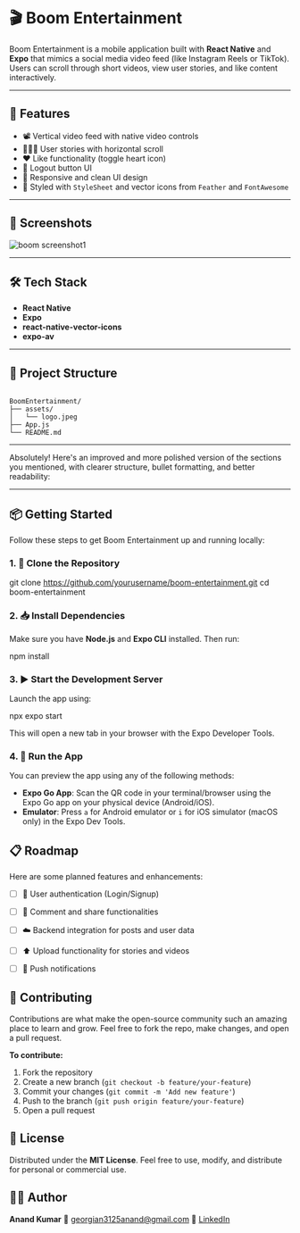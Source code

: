 


# 🎬 Boom Entertainment

Boom Entertainment is a mobile application built with **React Native** and **Expo** that mimics a social media video feed (like Instagram Reels or TikTok). Users can scroll through short videos, view user stories, and like content interactively.

---

## 🚀 Features

- 📽️ Vertical video feed with native video controls  
- 🧑‍🤝‍🧑 User stories with horizontal scroll  
- ❤️ Like functionality (toggle heart icon)
- 🔐 Logout button UI
- 🧾 Responsive and clean UI design
- 🎨 Styled with `StyleSheet` and vector icons from `Feather` and `FontAwesome`

---

## 📸 Screenshots

<!-- Add screenshots here if available -->
<p align="center">

![boom screenshot1](https://github.com/user-attachments/assets/883d9d85-2d7d-43b0-9e87-1b1866143f15)


</p>

---

## 🛠️ Tech Stack

- **React Native**
- **Expo**
- **react-native-vector-icons**
- **expo-av**

---

## 📂 Project Structure

```

BoomEntertainment/
├── assets/
│   └── logo.jpeg
├── App.js
└── README.md

````

---

Absolutely! Here's an improved and more polished version of the sections you mentioned, with clearer structure, bullet formatting, and better readability:

---


## 📦 Getting Started

Follow these steps to get Boom Entertainment up and running locally:

### 1. 🚀 Clone the Repository


git clone https://github.com/yourusername/boom-entertainment.git
cd boom-entertainment


### 2. 📥 Install Dependencies

Make sure you have **Node.js** and **Expo CLI** installed. Then run:

npm install


### 3. ▶️ Start the Development Server

Launch the app using:

npx expo start


This will open a new tab in your browser with the Expo Developer Tools.

### 4. 📱 Run the App

You can preview the app using any of the following methods:

* **Expo Go App**: Scan the QR code in your terminal/browser using the Expo Go app on your physical device (Android/iOS).
* **Emulator**: Press `a` for Android emulator or `i` for iOS simulator (macOS only) in the Expo Dev Tools.



## 📋 Roadmap

Here are some planned features and enhancements:

* [ ] 🔐 User authentication (Login/Signup)
* [ ] 💬 Comment and share functionalities
* [ ] ☁️ Backend integration for posts and user data
* [ ] ⬆️ Upload functionality for stories and videos
* [ ] 🔔 Push notifications



## 🤝 Contributing

Contributions are what make the open-source community such an amazing place to learn and grow.
Feel free to fork the repo, make changes, and open a pull request.

**To contribute:**

1. Fork the repository
2. Create a new branch (`git checkout -b feature/your-feature`)
3. Commit your changes (`git commit -m 'Add new feature'`)
4. Push to the branch (`git push origin feature/your-feature`)
5. Open a pull request



## 🔐 License

Distributed under the **MIT License**.
Feel free to use, modify, and distribute for personal or commercial use.



## 🙋‍♂️ Author

**Anand Kumar**
📧 [georgian3125anand@gmail.com](mailto:georgian3125anand@gmail.com)
🔗 [LinkedIn](https://www.linkedin.com/in/georgian3125anand/)











